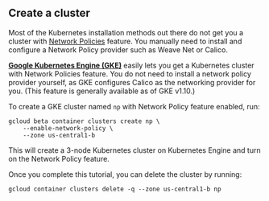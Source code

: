 ## Create a cluster

Most of the Kubernetes installation methods out there do not get you a cluster
with [Network
Policies](https://kubernetes.io/docs/concepts/services-networking/network-policies/)
feature. You manually need to install and configure a Network Policy provider
such as Weave Net or Calico.

**[Google Kubernetes Engine (GKE)][gke]** easily lets you get a Kubernetes
cluster with Network Policies feature. You do not need to install a network
policy provider yourself, as GKE configures Calico as the networking provider
for you. (This feature is generally available as of GKE v1.10.)

To create a GKE cluster named `np` with Network Policy feature enabled, run:

    gcloud beta container clusters create np \
        --enable-network-policy \
        --zone us-central1-b

This will create a 3-node Kubernetes cluster on Kubernetes Engine and turn on
the Network Policy feature.

Once you complete this tutorial, you can delete the cluster by running:

    gcloud container clusters delete -q --zone us-central1-b np


[gke]: https://cloud.google.com/kubernetes-engine/
